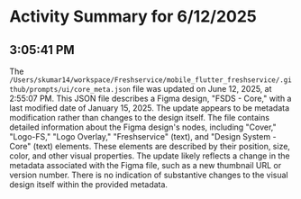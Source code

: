 # Activity Summary for 6/12/2025

## 3:05:41 PM
The `/Users/skumar14/workspace/Freshservice/mobile_flutter_freshservice/.github/prompts/ui/core_meta.json` file was updated on June 12, 2025, at 2:55:07 PM.  This JSON file describes a Figma design, "FSDS - Core," with a last modified date of January 15, 2025. The update appears to be metadata modification rather than changes to the design itself. The file contains detailed information about the Figma design's nodes, including  "Cover," "Logo-FS," "Logo Overlay," "Freshservice" (text), and "Design System - Core" (text) elements. These elements are described by their position, size, color, and other visual properties.  The update likely reflects a change in the metadata associated with the Figma file, such as a new thumbnail URL or version number.  There is no indication of substantive changes to the visual design itself within the provided metadata.
